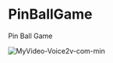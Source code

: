 # PinBallGame
Pin Ball Game


![MyVideo-Voice2v-com-min](https://user-images.githubusercontent.com/33797987/84936968-fd72c780-b0d2-11ea-966f-df4d38244bb7.gif)
